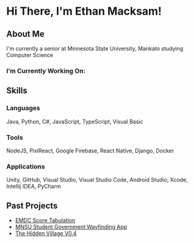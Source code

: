 # Hi There, I'm Ethan Macksam!
## About Me
I'm currently a senior at Minnesota State University, Mankato studying Computer Science
### I’m Currently Working On:

## Skills
### Languages
Java, Python, C#, JavaScript, TypeScript, Visual Basic
### Tools
NodeJS, PixiReact, Google Firebase, React Native, Django, Docker
### Applications
Unity, GitHub, Visual Studio, Visual Studio Code, Android Studio, Xcode, Intellij IDEA, PyCharm
## Past Projects
- [EMDC Score Tabulation](https://github.com/orgs/Fall-2024-EMDC-Team/repositories)
- [MNSU Student Government Wayfinding App](https://github.com/WayfindingWizards/WayfindingApp)
- [The Hidden Village V0.4](https://github.com/JThoe26/hidden_village_v0.4)


<!--
**eMack27/eMack27** is a ✨ _special_ ✨ repository because its `README.md` (this file) appears on your GitHub profile.

Here are some ideas to get you started:

- 🔭 I’m currently working on ...
- 🌱 I’m currently learning ...
- 👯 I’m looking to collaborate on ...
- 🤔 I’m looking for help with ...
- 💬 Ask me about ...
- 📫 How to reach me: ...
- 😄 Pronouns: ...
- ⚡ Fun fact: ...
-->

